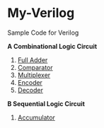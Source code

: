 # My-Verilog
Sample Code for Verilog


**A Combinational Logic Circuit**
1. [Full Adder](https://en.wikipedia.org/wiki/Adder_(electronics)) <br>
2. [Comparator](https://en.wikipedia.org/wiki/Comparator) <br>
3. [Multiplexer](https://en.wikipedia.org/wiki/Multiplexer) <br>
4. [Encoder](https://en.wikipedia.org/wiki/Encoder_(digital)) <br>
5. [Decoder](https://en.wikipedia.org/wiki/Binary_decoder) <br>


**B Sequential Logic Circuit**
1. [Accumulator](https://en.wikipedia.org/wiki/Accumulator_(computing)) <br>
